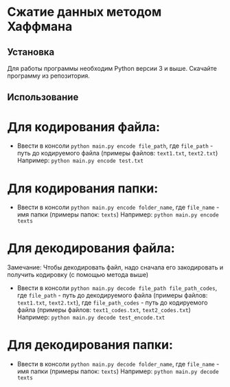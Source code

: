 # Сжатие данных методом Хаффмана


## Установка

Для работы программы необходим Python версии 3 и выше.
Скачайте программу из репозитория.

## Использование

# Для кодирования файла:
- Ввести в консоли `python main.py encode file_path`, 
где `file_path` - путь до кодируемого файла (примеры файлов: `text1.txt`, `text2.txt`)
Например: `python main.py encode test.txt`

# Для кодирования папки:
- Ввести в консоли `python main.py encode folder_name`, 
где `file_name` - имя папки (примеры папок: `texts`)
Например: `python main.py encode texts`

# Для декодирования файла:
Замечание: Чтобы декодировать файл, надо сначала его закодировать и получить кодировку (с помощью метода выше)
- Ввести в консоли `python main.py decode file_path file_path_codes`, 
где `file_path` - путь до декодируемого файла (примеры файлов: `text1.txt`, `text2.txt`),
где `file_path_codes` - путь до кодируемого файла (примеры файлов: `text1_codes.txt`, `text2_codes.txt`)
Например: `python main.py decode test_encode.txt`

# Для декодирования папки:
- Ввести в консоли `python main.py decode folder_name`, 
где `file_name` - имя папки (примеры папок: `texts`)
Например: `python main.py decode texts`